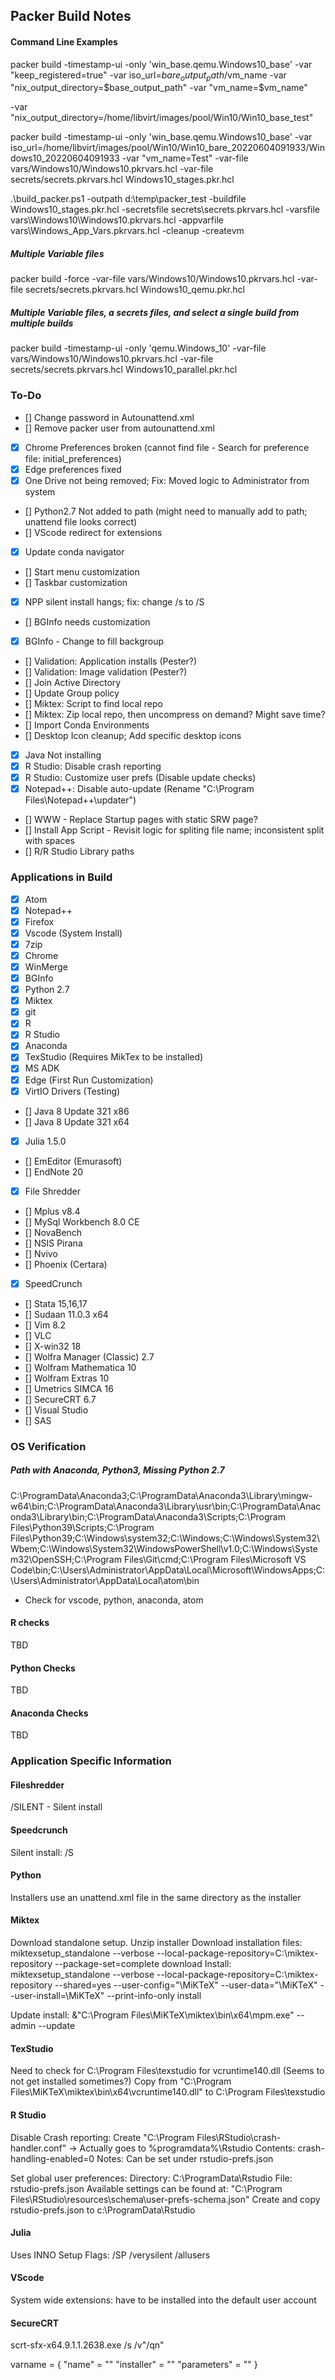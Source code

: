 ## Packer Build Notes

#### Command Line Examples

packer build -timestamp-ui -only 'win_base.qemu.Windows10_base' -var "keep_registered=true" -var iso_url=$bare_output_path/$vm_name -var "nix_output_directory=$base_output_path" -var "vm_name=$vm_name" 

-var "nix_output_directory=/home/libvirt/images/pool/Win10/Win10_base_test"

packer build -timestamp-ui -only 'win_base.qemu.Windows10_base' -var iso_url=/home/libvirt/images/pool/Win10/Win10_bare_20220604091933/Windows10_20220604091933 -var "vm_name=Test" -var-file vars/Windows10/Windows10.pkrvars.hcl -var-file secrets/secrets.pkrvars.hcl Windows10_stages.pkr.hcl

.\build_packer.ps1 -outpath d:\temp\packer_test -buildfile Windows10_stages.pkr.hcl -secretsfile secrets\secrets.pkrvars.hcl -varsfile vars\Windows10\Windows10.pkrvars.hcl -appvarfile vars\Windows_App_Vars.pkrvars.hcl -cleanup -createvm

##### Multiple Variable files
packer build -force -var-file vars/Windows10/Windows10.pkrvars.hcl -var-file secrets/secrets.pkrvars.hcl Windows10_qemu.pkr.hcl

##### Multiple Variable files, a secrets files, and select a single build from multiple builds
packer build -timestamp-ui -only 'qemu.Windows_10' -var-file vars/Windows10/Windows10.pkrvars.hcl -var-file secrets/secrets.pkrvars.hcl Windows10_parallel.pkr.hcl

### To-Do
- [] Change password in Autounattend.xml
- [] Remove packer user from autounattend.xml
- [x] Chrome Preferences broken (cannot find file - Search for preference file: initial_preferences)
- [x] Edge preferences fixed
- [x] One Drive not being removed; Fix: Moved logic to Administrator from system
- [] Python2.7 Not added to path (might need to manually add to path; unattend file looks correct)
- [] VScode redirect for extensions
- [x] Update conda navigator
- [] Start menu customization
- [] Taskbar customization
- [x] NPP silent install hangs; fix: change /s to /S
- [] BGInfo needs customization
- [x] BGInfo - Change to fill backgroup
- [] Validation: Application installs (Pester?)
- [] Validation: Image validation (Pester?)
- [] Join Active Directory
- [] Update Group policy
- [] Miktex: Script to find local repo
- [] Miktex: Zip local repo, then uncompress on demand?  Might save time?
- [] Import Conda Environments
- [] Desktop Icon cleanup; Add specific desktop icons
- [x] Java Not installing
- [x] R Studio: Disable crash reporting
- [x] R Studio: Customize user prefs (Disable update checks)
- [x] Notepad++: Disable auto-update (Rename "C:\Program Files\Notepad++\updater\")
- [] WWW - Replace Startup pages with static SRW page?
- [] Install App Script - Revisit logic for spliting file name; inconsistent split with spaces
- [] R/R Studio Library paths
### Applications in Build
- [x] Atom
- [x] Notepad++
- [x] Firefox
- [x] Vscode (System Install)
- [x] 7zip
- [x] Chrome
- [x] WinMerge
- [x] BGInfo
- [x] Python 2.7
- [x] Miktex
- [x] git
- [x] R
- [x] R Studio 
- [x] Anaconda 
- [x] TexStudio (Requires MikTex to be installed)
- [x] MS ADK
- [x] Edge (First Run Customization)
- [x] VirtIO Drivers (Testing)
- [] Java 8 Update 321 x86
- [] Java 8 Update 321 x64
- [x] Julia 1.5.0
- [] EmEditor (Emurasoft)
- [] EndNote 20
- [x] File Shredder
- [] Mplus v8.4
- [] MySql Workbench 8.0 CE
- [] NovaBench
- [] NSIS Pirana
- [] Nvivo
- [] Phoenix (Certara)
- [x] SpeedCrunch
- [] Stata 15,16,17
- [] Sudaan 11.0.3 x64
- [] Vim 8.2
- [] VLC
- [] X-win32 18
- [] Wolfra Manager (Classic) 2.7
- [] Wolfram Mathematica 10
- [] Wolfram Extras 10
- [] Umetrics SIMCA 16
- [] SecureCRT 6.7
- [] Visual Studio
- [] SAS

### OS Verification
##### Path with Anaconda, Python3, Missing Python 2.7
C:\ProgramData\Anaconda3;C:\ProgramData\Anaconda3\Library\mingw-w64\bin;C:\ProgramData\Anaconda3\Library\usr\bin;C:\ProgramData\Anaconda3\Library\bin;C:\ProgramData\Anaconda3\Scripts;C:\Program Files\Python39\Scripts\;C:\Program Files\Python39\;C:\Windows\system32;C:\Windows;C:\Windows\System32\Wbem;C:\Windows\System32\WindowsPowerShell\v1.0\;C:\Windows\System32\OpenSSH\;C:\Program Files\Git\cmd;C:\Program Files\Microsoft VS Code\bin;C:\Users\Administrator\AppData\Local\Microsoft\WindowsApps;C:\Users\Administrator\AppData\Local\atom\bin
* Check for vscode, python, anaconda, atom
#### R checks
TBD
#### Python Checks
TBD
#### Anaconda Checks
TBD


### Application Specific Information

#### Fileshredder
/SILENT - Silent install
#### Speedcrunch 
Silent install: /S

#### Python
Installers use an unattend.xml file in the same directory as the installer

#### Miktex
Download standalone setup.
Unzip installer
Download installation files: miktexsetup_standalone --verbose --local-package-repository=C:\miktex-repository --package-set=complete download
Install: miktexsetup_standalone --verbose --local-package-repository=C:\miktex-repository --shared=yes --user-config="<APPDATA>\MiKTeX" --user-data="<LOCALAPPDATA>\MiKTeX" --user-install=<APPDATA>\MiKTeX" --print-info-only install

Update install: &"C:\Program Files\MiKTeX\miktex\bin\x64\mpm.exe" --admin --update

#### TexStudio
Need to check for C:\Program Files\texstudio for vcruntime140.dll (Seems to not get installed sometimes?)
Copy from "C:\Program Files\MiKTeX\miktex\bin\x64\vcruntime140.dll" to C:\Program Files\texstudio

#### R Studio
Disable Crash reporting: 
Create "C:\Program Files\RStudio\crash-handler.conf" -> Actually goes to %programdata%\Rstudio
Contents: crash-handling-enabled=0
Notes: Can be set under rstudio-prefs.json

Set global user preferences:
Directory: C:\ProgramData\Rstudio
File: rstudio-prefs.json
Available settings can be found at: "C:\Program Files\RStudio\resources\schema\user-prefs-schema.json"
Create and copy rstudio-prefs.json to c:\ProgramData\Rstudio

#### Julia
Uses INNO Setup
Flags: /SP /verysilent /allusers

#### VScode
System wide extensions: have to be installed into the default user account

#### SecureCRT
scrt-sfx-x64.9.1.1.2638.exe /s /v"/qn"

varname = {
    "name" = ""
    "installer" = ""
    "parameters" = ""
}